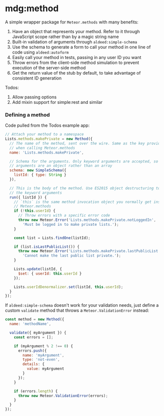 # mdg:method

A simple wrapper package for `Meteor.methods` with many benefits:

1. Have an object that represents your method. Refer to it through JavaScript scope rather than
by a magic string name
2. Built-in validation of arguments through `aldeed:simple-schema`
3. Use the schema to generate a form to call your method in one line of code using `aldeed:autoform`
4. Easily call your method in tests, passing in any user ID you want
5. Throw errors from the client-side method simulation to prevent execution of the server-side
method
6. Get the return value of the stub by default, to take advantage of consistent ID generation

Todos:

1. Allow passing options
2. Add mixin support for simple:rest and similar

### Defining a method

Code pulled from the Todos example app:

```js
// Attach your method to a namespace
Lists.methods.makePrivate = new Method({
  // The name of the method, sent over the wire. Same as the key provided
  // when calling Meteor.methods
  name: 'Lists.methods.makePrivate',

  // Schema for the arguments. Only keyword arguments are accepted, so the
  // arguments are an object rather than an array
  schema: new SimpleSchema({
    listId: { type: String }
  }),

  // This is the body of the method. Use ES2015 object destructuring to get
  // the keyword arguments
  run({ listId }) {
    // `this` is the same method invocation object you normally get inside
    // Meteor.methods
    if (!this.userId) {
      // Throw errors with a specific error code
      throw new Meteor.Error('Lists.methods.makePrivate.notLoggedIn',
        'Must be logged in to make private lists.');
    }

    const list = Lists.findOne(listId);

    if (list.isLastPublicList()) {
      throw new Meteor.Error('Lists.methods.makePrivate.lastPublicList',
        'Cannot make the last public list private.');
    }

    Lists.update(listId, {
      $set: { userId: this.userId }
    });

    Lists.userIdDenormalizer.set(listId, this.userId);
  }
});
```

If `aldeed:simple-schema` doesn't work for your validation needs, just define a custom `validate`
method that throws a `Meteor.ValidationError` instead:

```js
const method = new Method({
  name: 'methodName',

  validate({ myArgument }) {
    const errors = [];

    if (myArgument % 2 !== 0) {
      errors.push({
        name: 'myArgument',
        type: 'not-even',
        details: {
          value: myArgument
        }
      });
    }

    if (errors.length) {
      throw new Meteor.ValidationError(errors);
    }
  }
});
